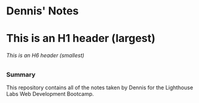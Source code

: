 # Dennis' Notes
# This is an H1 header (largest)
###### This is an H6 header (smallest)

### Summary

This repository contains all of the notes taken by Dennis for the Lighthouse Labs Web Development Bootcamp.
